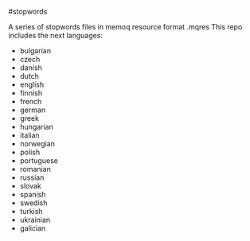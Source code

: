 #stopwords

A series of stopwords files in memoq resource format .mqres This repo includes the next languages:

- bulgarian
- czech
- danish
- dutch
- english
- finnish
- french
- german
- greek
- hungarian
- italian
- norwegian
- polish
- portuguese
- romanian
- russian
- slovak
- spanish
- swedish
- turkish
- ukrainian
- galician

